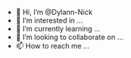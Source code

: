 - 👋 Hi, I’m @Dylann-Nick
- 👀 I’m interested in ...
- 🌱 I’m currently learning ...
- 💞️ I’m looking to collaborate on ...
- 📫 How to reach me ...

<!---
Dylann-Nick/Dylann-Nick is a ✨ special ✨ repository because its `README.md` (this file) appears on your GitHub profile.
You can click the Preview link to take a look at your changes.
--->
